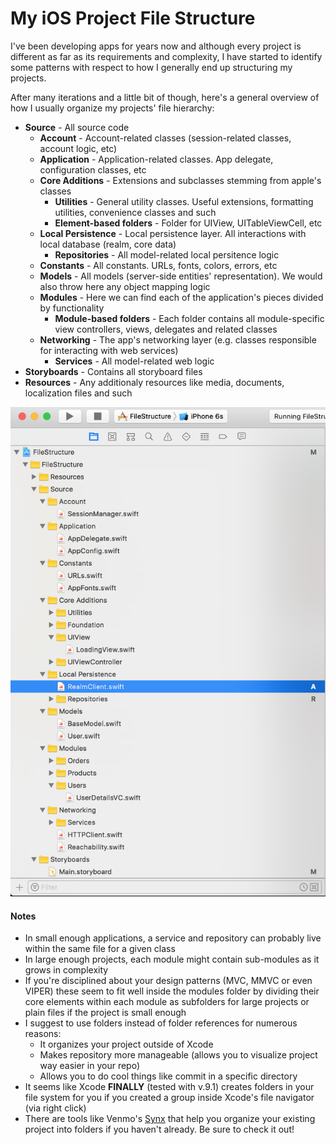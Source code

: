 # My iOS Project File Structure
I've been developing apps for years now and although every project is different as far as its requirements and complexity, I have started to identify some patterns with respect to how I generally end up structuring my projects. 

After many iterations and a little bit of though, here's a general overview of how I usually organize my projects' file hierarchy:
* **Source** - All source code
  * **Account** - Account-related classes (session-related classes, account logic, etc)
  * **Application** - Application-related classes. App delegate, configuration classes, etc
  * **Core Additions** - Extensions and subclasses stemming from apple's classes
    * **Utilities** - General utility classes. Useful extensions, formatting utilities, convenience classes and such
    * **Element-based folders** - Folder for UIView, UITableViewCell, etc
  * **Local Persistence** - Local persistence layer. All interactions with local database (realm, core data)
    * **Repositories** - All model-related local persitence logic
  * **Constants** - All constants. URLs, fonts, colors, errors, etc 
  * **Models** - All models (server-side entities' representation). We would also throw here any object mapping logic
  * **Modules** - Here we can find each of the application's pieces divided by functionality
    * **Module-based folders** - Each folder contains all module-specific view controllers, views, delegates and related classes
  * **Networking** - The app's networking layer (e.g. classes responsible for interacting with web services)
    * **Services** - All model-related web logic
* **Storyboards** - Contains all storyboard files
* **Resources** - Any additionaly resources like media, documents, localization files and such


![Xcode Screenshot](https://github.com/jlnbuiles/file-structure/blob/master/FileStructure/Resources/Xcode%20Screenshot.png "Xcode side bar screenshot")


#### Notes
* In small enough applications, a service and repository can probably live within the same file for a given class
* In large enough projects, each module might contain sub-modules as it grows in complexity
* If you're disciplined about your design patterns (MVC, MMVC or even VIPER) these seem to fit well inside the modules folder by dividing their core elements within each module as subfolders for large projects or plain files if the project is small enough
* I suggest to use folders instead of folder references for numerous reasons:
  * It organizes your project outside of Xcode
  * Makes repository more manageable (allows you to visualize project way easier in your repo)
  * Allows you to do cool things like commit in a specific directory
* It seems like Xcode **FINALLY** (tested with v.9.1) creates folders in your file system for you if you created a group inside Xcode's file navigator (via right click)
* There are tools like Venmo's [Synx](https://github.com/venmo/synx)
   that help you organize your existing project into folders if you haven't already. Be sure to check it out!

